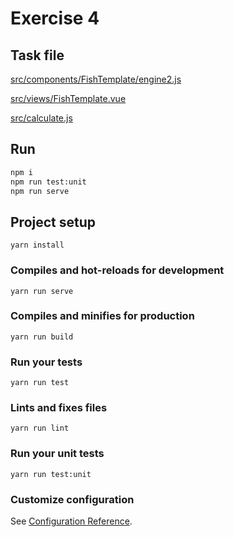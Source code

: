 # Exercise 4

## Task file

[src/components/FishTemplate/engine2.js](src/components/FishTemplate/engine2.js)

[src/views/FishTemplate.vue](src/views/FishTemplate.vue)

[src/calculate.js](src/calculate.js)

## Run

```bash
npm i
npm run test:unit
npm run serve
```

## Project setup
```
yarn install
```

### Compiles and hot-reloads for development
```
yarn run serve
```

### Compiles and minifies for production
```
yarn run build
```

### Run your tests
```
yarn run test
```

### Lints and fixes files
```
yarn run lint
```

### Run your unit tests
```
yarn run test:unit
```

### Customize configuration
See [Configuration Reference](https://cli.vuejs.org/config/).
